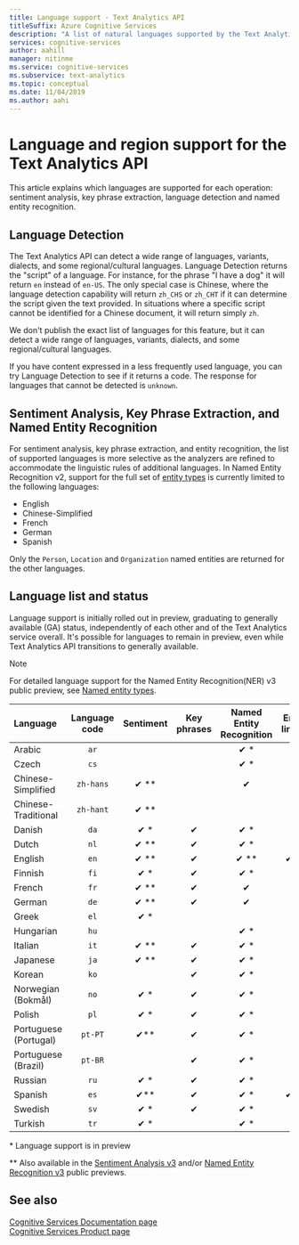 ```yaml
---
title: Language support - Text Analytics API
titleSuffix: Azure Cognitive Services
description: "A list of natural languages supported by the Text Analytics API. This article explains which languages are supported for each operation: sentiment analysis, key phrase extraction, language detection, and entity recognition."
services: cognitive-services
author: aahill
manager: nitinme
ms.service: cognitive-services
ms.subservice: text-analytics
ms.topic: conceptual
ms.date: 11/04/2019
ms.author: aahi
---
```

# Language and region support for the Text Analytics API

This article explains which languages are supported for each operation: sentiment analysis, key phrase extraction, language detection and named entity recognition.

## Language Detection

The Text Analytics API can detect a wide range of languages, variants, dialects, and some regional/cultural languages.  Language Detection returns the "script" of a language. For instance, for the phrase "I have a dog" it will return  `en` instead of  `en-US`. The only special case is Chinese, where the language detection capability will return `zh_CHS` or `zh_CHT` if it can determine the script given the text provided. In situations where a specific script cannot be identified for a Chinese document, it will return simply `zh`.

We don't publish the exact list of languages for this feature, but it can detect a wide range of languages, variants, dialects, and some regional/cultural languages. 

If you have content expressed in a less frequently used language, you can try Language Detection to see if it returns a code. The response for languages that cannot be detected is `unknown`.

## Sentiment Analysis, Key Phrase Extraction, and Named Entity Recognition

For sentiment analysis, key phrase extraction, and entity recognition, the list of supported languages is more selective as the analyzers are refined to accommodate the linguistic rules of additional languages. In Named Entity Recognition v2, support for the full set of [entity types](how-tos/text-analytics-how-to-entity-linking.md#supported-types-for-named-entity-recognition-v2) is currently limited to the following languages: 
* English
* Chinese-Simplified
* French
* German
* Spanish

Only the `Person`, `Location` and `Organization` named entities are returned for the other languages.

## Language list and status

Language support is initially rolled out in preview, graduating to generally available (GA) status, independently of each other and of the Text Analytics service overall. It's possible for languages to remain in preview, even while Text Analytics API transitions to generally available.

> [!NOTE]
> For detailed language support for the Named Entity Recognition(NER) v3 public preview, see [Named entity types](named-entity-types.md).

| Language              | Language code | Sentiment | Key phrases | Named Entity Recognition | Entity linking |       Notes        |
|:----------------------|:-------------:|:---------:|:-----------:|:------------------------:|:--------------:|:------------------:|
| Arabic                |     `ar`      |           |             |           ✔ \*           |                |                    |
| Czech                 |     `cs`      |           |             |           ✔ \*           |                |                    |
| Chinese-Simplified    |   `zh-hans`   |  ✔ \*\*   |             |            ✔             |                |                    |
| Chinese-Traditional   |   `zh-hant`   |  ✔ \*\*   |             |                          |                |                    |
| Danish                |     `da`      |   ✔ \*    |      ✔      |           ✔ \*           |                |                    |
| Dutch                 |     `nl`      |   ✔ \**   |      ✔      |           ✔ \*           |                |                    |
| English               |     `en`      |   ✔ \**   |      ✔      |          ✔ \*\*          |     ✔ \**      |                    |
| Finnish               |     `fi`      |   ✔ \*    |      ✔      |           ✔ \*           |                |                    |
| French                |     `fr`      |   ✔ \**   |      ✔      |            ✔             |                |                    |
| German                |     `de`      |   ✔ \**   |      ✔      |            ✔             |                |                    |
| Greek                 |     `el`      |   ✔ \*    |             |                          |                |                    |
| Hungarian             |     `hu`      |           |             |           ✔ \*           |                |                    |
| Italian               |     `it`      |   ✔ \**   |      ✔      |           ✔ \*           |                |                    |
| Japanese              |     `ja`      |   ✔ \**   |      ✔      |           ✔ \*           |                |                    |
| Korean                |     `ko`      |           |      ✔      |           ✔ \*           |                |                    |
| Norwegian  (Bokmål)   |     `no`      |   ✔ \*    |      ✔      |           ✔ \*           |                |                    |
| Polish                |     `pl`      |   ✔ \*    |      ✔      |           ✔ \*           |                |                    |
| Portuguese (Portugal) |    `pt-PT`    |   ✔\**    |      ✔      |           ✔ \*           |                | `pt` also accepted |
| Portuguese (Brazil)   |    `pt-BR`    |           |      ✔      |           ✔ \*           |                |                    |
| Russian               |     `ru`      |   ✔ \*    |      ✔      |           ✔ \*           |                |                    |
| Spanish               |     `es`      |   ✔\**    |      ✔      |           ✔ \*           |     ✔ \**      |                    |
| Swedish               |     `sv`      |   ✔ \*    |      ✔      |           ✔ \*           |                |                    |
| Turkish               |     `tr`      |   ✔ \*    |             |           ✔ \*           |                |                    |

\* Language support is in preview

\** Also available in the [Sentiment Analysis v3](https://docs.microsoft.com/azure/cognitive-services/text-analytics/how-tos/text-analytics-how-to-sentiment-analysis#sentiment-analysis-versions-and-features) and/or [Named Entity Recognition v3](how-tos/text-analytics-how-to-entity-linking.md#named-entity-recognition-v3-public-preview) public previews.

## See also

[Cognitive Services Documentation page](https://docs.microsoft.com/azure/cognitive-services/)   
[Cognitive Services Product page](https://azure.microsoft.com/services/cognitive-services/)
